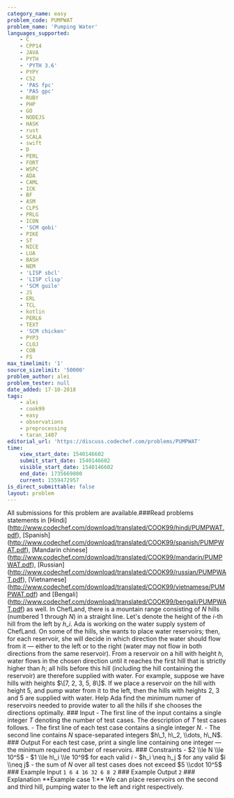 ```yaml
---
category_name: easy
problem_code: PUMPWAT
problem_name: 'Pumping Water'
languages_supported:
    - C
    - CPP14
    - JAVA
    - PYTH
    - 'PYTH 3.6'
    - PYPY
    - CS2
    - 'PAS fpc'
    - 'PAS gpc'
    - RUBY
    - PHP
    - GO
    - NODEJS
    - HASK
    - rust
    - SCALA
    - swift
    - D
    - PERL
    - FORT
    - WSPC
    - ADA
    - CAML
    - ICK
    - BF
    - ASM
    - CLPS
    - PRLG
    - ICON
    - 'SCM qobi'
    - PIKE
    - ST
    - NICE
    - LUA
    - BASH
    - NEM
    - 'LISP sbcl'
    - 'LISP clisp'
    - 'SCM guile'
    - JS
    - ERL
    - TCL
    - kotlin
    - PERL6
    - TEXT
    - 'SCM chicken'
    - PYP3
    - CLOJ
    - COB
    - FS
max_timelimit: '1'
source_sizelimit: '50000'
problem_author: alei
problem_tester: null
date_added: 17-10-2018
tags:
    - alei
    - cook99
    - easy
    - observations
    - preprocessing
    - taran_1407
editorial_url: 'https://discuss.codechef.com/problems/PUMPWAT'
time:
    view_start_date: 1540146602
    submit_start_date: 1540146602
    visible_start_date: 1540146602
    end_date: 1735669800
    current: 1559472957
is_direct_submittable: false
layout: problem
---
```

All submissions for this problem are available.\###Read problems statements in \[Hindi\](http://www.codechef.com/download/translated/COOK99/hindi/PUMPWAT.pdf), \[Spanish\](http://www.codechef.com/download/translated/COOK99/spanish/PUMPWAT.pdf), \[Mandarin chinese\](http://www.codechef.com/download/translated/COOK99/mandarin/PUMPWAT.pdf), \[Russian\](http://www.codechef.com/download/translated/COOK99/russian/PUMPWAT.pdf), \[Vietnamese\](http://www.codechef.com/download/translated/COOK99/vietnamese/PUMPWAT.pdf) and \[Bengali\](http://www.codechef.com/download/translated/COOK99/bengali/PUMPWAT.pdf) as well. In ChefLand, there is a mountain range consisting of $N$ hills (numbered $1$ through $N$) in a straight line. Let's denote the height of the $i$-th hill from the left by $h\_i$. Ada is working on the water supply system of ChefLand. On some of the hills, she wants to place water reservoirs; then, for each reservoir, she will decide in which direction the water should flow from it — either to the left or to the right (water may not flow in both directions from the same reservoir). From a reservoir on a hill with height $h$, water flows in the chosen direction until it reaches the first hill that is strictly higher than $h$; all hills before this hill (including the hill containing the reservoir) are therefore supplied with water. For example, suppose we have hills with heights $\[7, 2, 3, 5, 8\]$. If we place a reservoir on the hill with height $5$, and pump water from it to the left, then the hills with heights $2$, $3$ and $5$ are supplied with water. Help Ada find the minimum numer of reservoirs needed to provide water to all the hills if she chooses the directions optimally. ### Input - The first line of the input contains a single integer $T$ denoting the number of test cases. The description of $T$ test cases follows. - The first line of each test case contains a single integer $N$. - The second line contains $N$ space-separated integers $h\_1, h\_2, \\dots, h\_N$. ### Output For each test case, print a single line containing one integer — the minimum required number of reservoirs. ### Constraints - $2 \\le N \\le 10^5$ - $1 \\le h\_i \\le 10^9$ for each valid $i$ - $h\_i \\neq h\_j $ for any valid $i \\neq j$ - the sum of $N$ over all test cases does not exceed $5 \\cdot 10^5$ ### Example Input ``` 1 6 4 16 32 6 8 2 ``` ### Example Output ``` 2 ``` ### Explanation \*\*Example case 1:\*\* We can place reservoirs on the second and third hill, pumping water to the left and right respectively.

